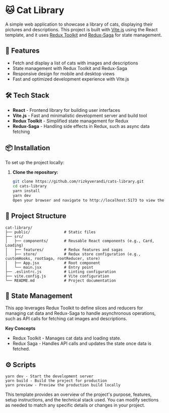 # 🐱 Cat Library

A simple web application to showcase a library of cats, displaying their pictures and descriptions. This project is built with [Vite.js](https://vitejs.dev/) using the React template, and it uses [Redux Toolkit](https://redux-toolkit.js.org/) and [Redux-Saga](https://redux-saga.js.org/) for state management.

## 🚀 Features

- Fetch and display a list of cats with images and descriptions
- State management with Redux Toolkit and Redux-Saga
- Responsive design for mobile and desktop views
- Fast and optimized development experience with Vite.js

## 🛠️ Tech Stack

- **React** - Frontend library for building user interfaces
- **Vite.js** - Fast and minimalistic development server and build tool
- **Redux Toolkit** - Simplified state management for Redux
- **Redux-Saga** - Handling side effects in Redux, such as async data fetching

## 📦 Installation

To set up the project locally:

1. **Clone the repository:**
   ```bash
   git clone https://github.com/rizkyverandi/cats-library.git
   cd cats-library
   yarn install
   yarn dev
   Open your browser and navigate to http://localhost:5173 to view the app.
   ```
## 📄 Project Structure
```plaintext
cat-library/
├── public/               # Static files
├── src/
│   ├── components/       # Reusable React components (e.g., Card, Loading)
│   ├── features/         # Redux features and sagas
│   ├── store/            # Redux store configuration (e.g., customHooks, rootSaga, rootReducer, store)
│   ├── App.jsx           # Root component
│   └── main.jsx          # Entry point
├── .eslintrc.js          # Linting configuration
├── vite.config.js        # Vite configuration
└── README.md             # Project documentation
```

## 🔄 State Management

This app leverages Redux Toolkit to define slices and reducers for managing cat data and Redux-Saga to handle asynchronous operations, such as API calls for fetching cat images and descriptions.

**Key Concepts**
- Redux Toolkit - Manages cat data and loading state.
- Redux Saga - Handles API calls and updates the state once data is fetched.

## ⚙️ Scripts
```plaintext
yarn dev - Start the development server
yarn build - Build the project for production
yarn preview - Preview the production build locally
```

This template provides an overview of the project's purpose, features, setup instructions, and the technical stack used. You can modify sections as needed to match any specific details or changes in your project.
   
